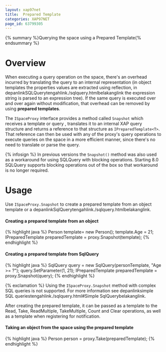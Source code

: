 ```yaml
---
layout: xap97net
title:  Prepared Template
categories: XAP97NET
page_id: 63799305
---
```



{% summary %}Querying the space using a Prepared Template{% endsummary %}


# Overview

When executing a query operation on the space, there's an overhead incurred by translating the query to an internal representation (in object templates the properties values are extracted using reflection, in depanlinkSQLQuerytengahlink./sqlquery.htmlbelakanglink the expression string is parsed to an expression tree). If the same query is executed over and over again without modification, that overhead can be removed by using **prepared templates**.

The `ISpaceProxy` interface provides a method called `Snapshot` which receives a template or query , translates it to an internal XAP query structure and returns a reference to that structure as `IPreparedTemplate<T>`. That reference can then be used with any of the proxy's query operations to execute queries on the space in a more efficient manner, since there's no need to translate or parse the query.

{% infosign %} In previous versions the `Snapshot()` method was also used as a workaround for using SQLQuery with blocking operations. Starting 8.0 SQLQuery supports blocking operations out of the box so that workaround is no longer required.

# Usage

Use `ISpaceProxy.Snapshot` to create a prepared template from an object template or a depanlinkSqlQuerytengahlink./sqlquery.htmlbelakanglink.

#### Creating a prepared template from an object


{% highlight java %}
Person template= new Person();
template.Age = 21;
IPreparedTemplate<Person> preparedTemplate = proxy.Snapshot(template);
{% endhighlight %}


#### Creating a prepared template from SqlQuery


{% highlight java %}
SqlQuery<Person> query = new SqlQuery<Person>(personTemplate, "Age >= ?");
query.SetParameter(1, 21);
IPreparedTemplate<Person> preparedTemplate = proxy.Snapshot(query);
{% endhighlight %}


{% exclamation %} Using the `ISpaceProxy.Snapshot` method with complex SQL queries is not supported. For more information see depanlinksimple SQL queriestengahlink./sqlquery.html#Simple SqlQuerybelakanglink.

After creating the prepared template, it can be passed as a template to the Read, Take, ReadMultiple, TakeMultiple, Count and Clear operations, as well as a template when registering for notification.

#### Taking an object from the space using the prepared template


{% highlight java %}
Person person = proxy.Take(preparedTemplate);
{% endhighlight %}

